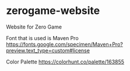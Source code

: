 # zerogame-website
Website for Zero Game


Font that is used is Maven Pro 
https://fonts.google.com/specimen/Maven+Pro?preview.text_type=custom#license

Color Palette
https://colorhunt.co/palette/163855